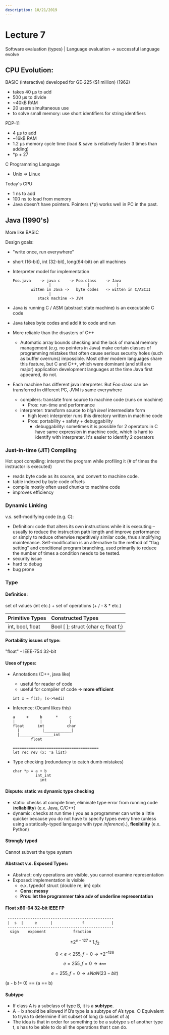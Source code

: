 ```yaml
---
description: 10/21/2019
---
```


# Lecture 7

Software evaluation \(types\) \| Language evaluation -&gt; successful language evolve 

## CPU Evolution: 

BASIC \(interactive\) developed for GE-225 \($1 million\) \(1962\)

* takes 40 μs to add
* 500 μs to divide
* ~40kB RAM
* 20 users simultaneous use
* to solve small memory: use short identifiers for string identifiers

PDP-11

* 4 μs to add
* ~16kB RAM
* 1.2 μs memory cycle time \(load & save is relatively faster 3 times than adding\) 
* \*p + 27

C Programming Language

* Unix =&gt; Linux

Today's CPU

* 1 ns to add
* 100 ns to load from memory
* Java doesn't have pointers. Pointers \(\*p\) works well in PC in the past. 

## Java \(1990's\)

More like BASIC

Design goals:

* "write once, run everywhere"
* short \(16-bit\), int \(32-bit\), long\(64-bit\) on all machines
* Interpreter model for implementation

  ```
  Foo.java    -> java c    -> Foo.class    -> Java
                  |                |            |
          witten in Java ->   byte codes   -> witten in C/ASCII
                  |                
             stack machine -> JVM
  ```

* Java is running C / ASM \(abstract state machine\) is an executable C code
* Java takes byte codes and add it to code and run
* More reliable than the disasters of C++
  * Automatic array bounds checking and the lack of manual memory management \(e.g. no pointers in Java\) make certain classes of programming mistakes that often cause serious security holes \(such as buffer overruns\) impossible. Most other modern languages share this feature, but C and C++, which were dominant \(and still are major\) application development languages at the time Java first appeared, do not.
* Each machine has different java interpreter. But Foo class can be transferred in different PC, JVM is same everywhere
  * compilers: translate from source to machine code \(runs on machine\)
    * Pros: run-time and performance 
  * interpreter: transform source to _high level_ intermediate form 
    * high level: interpreter runs this directory written in machine code
    * Pros: portability + safety + debuggability 
      * debuggability: sometimes it is possible for 2 operators in C have same expression in machine code, which is hard to identify with interpreter. It's easier to identify 2 operators

### Just-in-time \(JIT\) Compiling

Hot spot compiling: interpret the program while profiling it \(\# of times the instructor is executed\)

* reads byte code as its source, and convert to machine code.
* table indexed by byte code offsets
* compile mostly often used chunks to machine code
* improves efficiency







  

### Dynamic Linking









v.s. self-modifying code \(e.g. C\):

* Definition:   code that alters its own instructions while it is executing – usually to reduce the instruction path length and improve performance or simply to reduce otherwise repetitively similar code, thus simplifying maintenance. Self-modification is an alternative to the method of "flag setting" and conditional program branching, used primarily to reduce the number of times a condition needs to be tested. 
* security issue
* hard to debug
* bug prone 

### Type

#### Definition: 

set of values \(int etc.\) + set of operations \(+ / - & \* etc.\)

| Primitive Types | Constructed Types |
| :--- | :--- |
| int, bool, float |  Bool \[ \]; struct {char c; float f;} |

#### Portability issues of type: 

"float" - IEEE-754 32-bit

#### Uses of types:

* Annotations \(C++, java like\)

  * useful for reader of code 
  * useful for compiler of code =&gt; **more efficient** 

  ```
  int x = f(z); (x->%edi)
  ```

* Inference: \(Ocaml likes this\)

  ```
  a     +     b      *     c
  |           |            | 
  float      int          char
    |          |____________|
    |_______________int 
          float
        
  ======================================
  let rec rev (x: 'a list)
  ```

* Type checking \(redundancy to catch dumb mistakes\)

  ```
  char *p = a + b
            int_int
              int
  ```

#### Dispute: static vs dynamic type checking 

* static: checks at compile time, eliminate type error from running code \(**reliability**\) \(e.x. Java, C/C++\)
* dynamic: checks at run time \( you as a programmer can write a little quicker because you do not have to specify types every time \(unless using a statically-typed language with _type inference_\).\), **flexibility** \(e.x. Python\) 

#### Strongly typed

Cannot subvert the type system

#### Abstract v.s. Exposed Types: 

* Abstract: only operations are visible, you cannot examine representation
* Exposed: implementation is visible
  * e.x. typedof struct {double re, im} cplx
  * **Cons: messy**
  * **Pros: let the programmer take adv of underline representation**

#### **Float x86-64 32-bit IEEE FP**

```
 -----------------------------------------------
 |  s  |     e      |             f            |
 -----------------------------------------------
  sign    exponent            fraction
```

$$
\pm 2^{e-127}*1.f_2
$$

$$
0<e<255, f=0 \rightarrow   \pm 2^{-126}
$$

$$
e=255, f=0 \rightarrow   \pm \infty
$$

$$
e=255, f=0 \rightarrow   \pm NaN (23-bit)
$$

\(a - b != 0\) == \(a == b\)

#### Subtype

* If class A is a subclass of type B, it is a **subtype**.
* A = b should be allowed if B’s type is a subtype of A’s type. ○ Equivalent to tryna to determine if int subset of long \(b subset of a\)
* The idea is that in order for something to be a subtype s of another type t, s has to be able to do all the operations that t can do.




